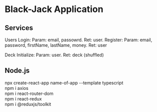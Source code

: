 # Black-Jack Application

## Services
  Users
    Login: Param: email, passowrd. Ret: user.
    Register: Param: email, password, firstName, lastName, money. Ret: user 
  
  Deck
    Initialize: Param: user. Ret: deck (shuffled)
  
## Node.js
  npx create-react-app name-of-app --template typescript<br/>
  npm i axios<br/>
  npm i react-router-dom<br/>
  npm i react-redux<br/>
  npm i @reduxjs/toolkit<br/>
